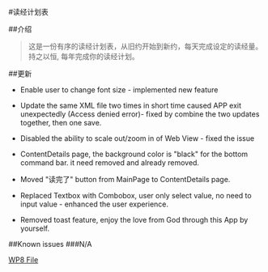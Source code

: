 #读经计划表

##介绍

>这是一份有序的读经计划表，从旧约开始到新约，每天完成设定的读经量。持之以恒, 每年完成你的读经计划。

##更新

+ Enable user to change font size - implemented new feature

+ Update the same XML file two times in short time caused APP exit unexpectedly (Access denied error)- fixed by combine the two updates together, then one save.

+ Disabled the ability to scale out/zoom in of Web View - fixed the issue

+ ContentDetails page, the background color is "black" for the bottom command bar. it need removed and already removed.

+ Moved "读完了" button from MainPage to ContentDetails page.

+ Replaced Textbox with Combobox, user only select value, no need to input value - enhanced the user experience.

+ Removed toast feature, enjoy the love from God through this App by yourself.

##Known issues
###N/A

[WP8 File](http://www.cnblogs.com/icuit/archive/2012/12/09/2799348.html)
